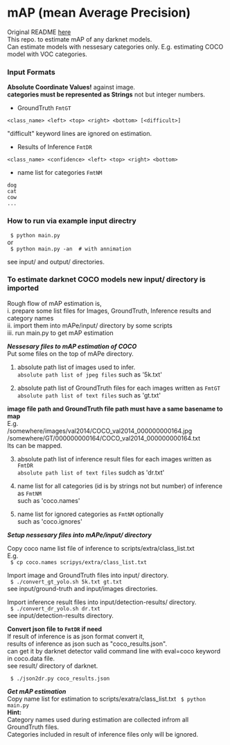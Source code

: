 # mAP (mean Average Precision)

Original README [here](https://github.com/Cartucho/mAP/blob/master/README.md)  
This repo. to estimate mAP of any darknet models.  
Can estimate models with nessesary categories only.
E.g. estimating COCO model with VOC categories.  

### Input Formats  

**Absolute Coordinate Values!** against image.  
**categories must be represented as Strings** not but integer numbers.  

- GroundTruth `FmtGT`  

`<class_name> <left> <top> <right> <bottom> [<difficult>]`  

"difficult" keyword lines are ignored on estimation.  

- Results of Inference `FmtDR`  

`<class_name> <confidence> <left> <top> <right> <bottom>`  

- name list for categories `FmtNM`  
```
dog
cat
cow
...
```

### How to run via example input directry  

` $ python main.py`  
    or  
` $ python main.py -an  # with annimation`  

see input/ and output/ directories.  

### To estimate darknet COCO models new input/ directory is imported  
Rough flow of mAP estimation is,  
i.   prepare some list files for Images, GroundTruth, Inference results and category names  
ii.  import them into mAPe/input/ directory by some scripts  
iii. run main.py to get mAP estimation  

***Nessesary files to mAP estimation of COCO***  
Put some files on the top of mAPe directory.  
1. absolute path list of images used to infer.  
   `absolute path list of jpeg files` such as '5k.txt'  

2. absolute path list of GroundTruth files for each images written as `FmtGT`  
   `absolute path list of text files` such as 'gt.txt'  

**image file path and GroundTruth file path must have a same basename to map**  
E.g.  
/somewhere/images/val2014/COCO_val2014_000000000164.jpg  
/somewhere/GT/000000000164/COCO_val2014_000000000164.txt  
Its can be mapped.  

3. absolute path list of inference result files for each images written as `FmtDR`  
   `absolute path list of text files` sudch as 'dr.txt'  

4. name list for all categories (id is by strings not but number) of inference as `FmtNM`  
    such as 'coco.names'  

5. name list for ignored categories as `FmtNM` optionally  
    such as 'coco.ignores'  

***Setup nessesary files into mAPe/input/ directory***  

Copy coco name list file of inference to scripts/extra/class_list.txt  
E.g.  
` $ cp coco.names scripys/extra/class_list.txt`  

Import image and GroundTruth files into input/ directory.  
` $ ./convert_gt_yolo.sh 5k.txt gt.txt`  
  see input/ground-truth and input/images directories.  

Import inference result files into input/detection-results/ directory.  
` $ ./convert_dr_yolo.sh dr.txt`  
  see input/detection-results directory.  

**Convert json file to `FmtDR` if need**  
If result of inference is as json format convert it,  
results of inference as json such as "coco_results.json".  
can get it by darknet detector valid command line with eval=coco keyword in coco.data file.  
see result/ directory of darknet.  

` $ ./json2dr.py coco_results.json`  

***Get mAP estimation***  
Copy name list for estimation to scripts/exatra/class_list.txt
` $ python main.py`  
**Hint:**  
Category names used during estimation are collected infrom all GroundTruth files.  
Categories included in result of inference files only will be ignored.  

